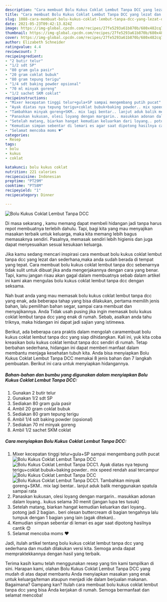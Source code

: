 ```yaml
---
description: "Cara membuat Bolu Kukus Coklat Lembut Tanpa DCC yang lezat dan Mudah Dibuat"
title: "Cara membuat Bolu Kukus Coklat Lembut Tanpa DCC yang lezat dan Mudah Dibuat"
slug: 1088-cara-membuat-bolu-kukus-coklat-lembut-tanpa-dcc-yang-lezat-dan-mudah-dibuat
date: 2021-05-23T09:42:13.824Z
image: https://img-global.cpcdn.com/recipes/27fe5293a61b870b/680x482cq70/bolu-kukus-coklat-lembut-tanpa-dcc-foto-resep-utama.jpg
thumbnail: https://img-global.cpcdn.com/recipes/27fe5293a61b870b/680x482cq70/bolu-kukus-coklat-lembut-tanpa-dcc-foto-resep-utama.jpg
cover: https://img-global.cpcdn.com/recipes/27fe5293a61b870b/680x482cq70/bolu-kukus-coklat-lembut-tanpa-dcc-foto-resep-utama.jpg
author: Elizabeth Schneider
ratingvalue: 4.4
reviewcount: 7
recipeingredient:
- "2 butir telur"
- "1/2 sdt SP"
- "80 gram gula pasir"
- "20 gram coklat bubuk"
- "80 gram tepung terigu"
- "1/4 sdt baking powder opsional"
- "70 ml minyak goreng"
- "1/2 sachet SKM coklat"
recipeinstructions:
- "Mixer kecepatan tinggi telur+gula+SP sampai mengembang putih pucat"
- "Ayak diatas nya tepung terigu+coklat bubuk+baking powder.. mix speed rendah asal tercampur"
- "Tambahkan minyak goreng+SKM.. mix lagi bentar.. lanjut aduk balik menggunakan spatula sampai rata"
- "Panaskan kukusan, olesi loyang dengan margarin.. masukkan adonan dalam loyang.. kukus selama 30 menit (jangan lupa tes tusuk)"
- "Setelah matang, biarkan hangat kemudian keluarkan dari loyang.. potong jadi 2 bagian.. beri olesan buttercream di bagian tengahnya lalu tumpuk dengan 1 bagian yang lain (agak ditekan).."
- "Kemudian simpan sebentar di lemari es agar saat dipotong hasilnya cantik 😊"
- "Selamat mencoba moms ♥️"
categories:
- Resep
tags:
- bolu
- kukus
- coklat

katakunci: bolu kukus coklat 
nutrition: 221 calories
recipecuisine: Indonesian
preptime: "PT29M"
cooktime: "PT58M"
recipeyield: "1"
recipecategory: Dinner

---
```



![Bolu Kukus Coklat Lembut Tanpa DCC](https://img-global.cpcdn.com/recipes/27fe5293a61b870b/680x482cq70/bolu-kukus-coklat-lembut-tanpa-dcc-foto-resep-utama.jpg)

Di masa  sekarang , kamu memang dapat membeli hidangan jadi tanpa harus repot membuatnya terlebih dahulu. Tapi, bagi kita yang mau menyajikan masakan terbaik untuk keluarga, maka kita memang lebih bagus memasaknya sendiri. Pasalnya, memasak sendiri lebih higienis dan juga dapat menyesuaikan sesuai kesukaan keluarga.

Jika kamu sedang mencari inspirasi cara membuat bolu kukus coklat lembut tanpa dcc yang lezat dan sederhana,maka anda sudah berada di tempat yang tepat. Cara membuat bolu kukus coklat lembut tanpa dcc  sebenarnya tidak sulit untuk dibuat jika anda mengerjakannya dengan cara yang benar. Tapi, kamu jangan risau akan gagal dalam membuatnya 
sebab dalam artikel ini kami akan mengulas bolu kukus coklat lembut tanpa dcc dengan seksama.  



Nah buat anda yang mau memasak bolu kukus coklat lembut tanpa dcc yang enak, ada beberapa tahap yang bisa dilakukan, pertama memilih jenis bahan, lalu pemilihan bahan segar, sampai cara membuat dan menyajikannya. Anda Tidak usah pusing jika ingin memasak bolu kukus coklat lembut tanpa dcc yang enak di rumah. Sebab, asalkan anda  tahu triknya, maka hidangan ini dapat jadi sajian yang istimewa.

Berikut, ada beberapa cara praktis  dalam mengolah caramembuat bolu kukus coklat lembut tanpa dcc yang siap dihidangkan. Kali ini, yuk kita coba kreasikan bolu kukus coklat lembut tanpa dcc sendiri di rumah. Tetap berbahan sederhana, hidangan ini dapat memberi manfaat dalam membantu menjaga kesehatan tubuh kita. Anda bisa menyiapkan Bolu Kukus Coklat Lembut Tanpa DCC memakai 8 jenis bahan dan 7 langkah pembuatan. Berikut ini cara untuk menyiapkan hidangannya.

<!--inarticleads1-->

##### Bahan-bahan dan bumbu yang digunakan dalam menyiapkan Bolu Kukus Coklat Lembut Tanpa DCC:

1. Gunakan 2 butir telur
1. Gunakan 1/2 sdt SP
1. Sediakan 80 gram gula pasir
1. Ambil 20 gram coklat bubuk
1. Sediakan 80 gram tepung terigu
1. Ambil 1/4 sdt baking powder (opsional)
1. Sediakan 70 ml minyak goreng
1. Ambil 1/2 sachet SKM coklat




<!--inarticleads2-->

##### Cara menyiapkan Bolu Kukus Coklat Lembut Tanpa DCC:

1. Mixer kecepatan tinggi telur+gula+SP sampai mengembang putih pucat
<img src="https://img-global.cpcdn.com/steps/2badb44f0400b232/160x128cq70/bolu-kukus-coklat-lembut-tanpa-dcc-langkah-memasak-1-foto.jpg" alt="Bolu Kukus Coklat Lembut Tanpa DCC"><img src="https://img-global.cpcdn.com/steps/265b49e4adb16b8d/160x128cq70/bolu-kukus-coklat-lembut-tanpa-dcc-langkah-memasak-1-foto.jpg" alt="Bolu Kukus Coklat Lembut Tanpa DCC">1. Ayak diatas nya tepung terigu+coklat bubuk+baking powder.. mix speed rendah asal tercampur
<img src="https://img-global.cpcdn.com/steps/d27474c4a2942038/160x128cq70/bolu-kukus-coklat-lembut-tanpa-dcc-langkah-memasak-2-foto.jpg" alt="Bolu Kukus Coklat Lembut Tanpa DCC"><img src="https://img-global.cpcdn.com/steps/b90d6a3beb9e2409/160x128cq70/bolu-kukus-coklat-lembut-tanpa-dcc-langkah-memasak-2-foto.jpg" alt="Bolu Kukus Coklat Lembut Tanpa DCC">1. Tambahkan minyak goreng+SKM.. mix lagi bentar.. lanjut aduk balik menggunakan spatula sampai rata
1. Panaskan kukusan, olesi loyang dengan margarin.. masukkan adonan dalam loyang.. kukus selama 30 menit (jangan lupa tes tusuk)
1. Setelah matang, biarkan hangat kemudian keluarkan dari loyang.. potong jadi 2 bagian.. beri olesan buttercream di bagian tengahnya lalu tumpuk dengan 1 bagian yang lain (agak ditekan)..
1. Kemudian simpan sebentar di lemari es agar saat dipotong hasilnya cantik 😊
1. Selamat mencoba moms ♥️




Jadi, itulah artikel tentang  bolu kukus coklat lembut tanpa dcc  yang sederhana dan mudah dilakukan versi kita. Semoga anda dapat mempraktekkannya dengan hasil yang terbaik. 

Terima kasih kamu telah menggunakan resep yang tim kami tampilkan di sini. Harapan kami, olahan  Bolu Kukus Coklat Lembut Tanpa DCC yang mudah di atas dapat membantu Anda menyiapkan masakan yang enak untuk keluarga/teman ataupun menjadi ide dalam berjualan makanan. Bagaimana? Gampang kan? Itulah cara membuat bolu kukus coklat lembut tanpa dcc yang bisa Anda kerjakan di rumah. Semoga bermanfaat dan selamat mencoba!

